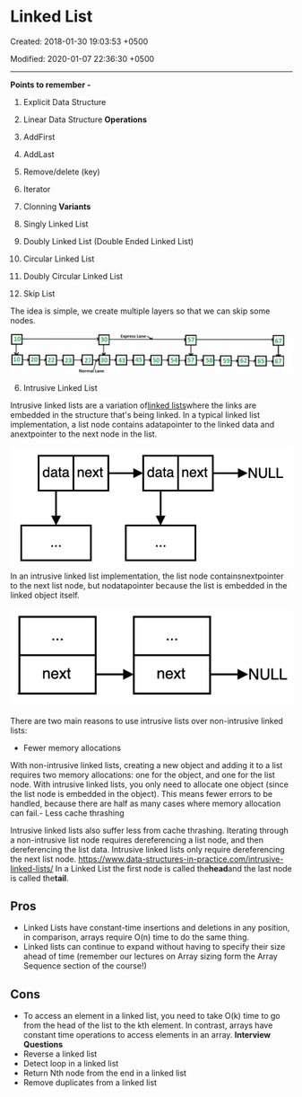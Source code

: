 # Linked List

Created: 2018-01-30 19:03:53 +0500

Modified: 2020-01-07 22:36:30 +0500

---

**Points to remember -**

1.  Explicit Data Structure

2.  Linear Data Structure
**Operations**

1.  AddFirst

2.  AddLast

3.  Remove/delete (key)

4.  Iterator

5.  Clonning
**Variants**

1.  Singly Linked List

2.  Doubly Linked List (Double Ended Linked List)

3.  Circular Linked List

4.  Doubly Circular Linked List

5.  Skip List

The idea is simple, we create multiple layers so that we can skip some nodes.

![10 20 Express Lane 22 23 27 30 30 Lane 43 45 50 57 58 59 62 65 67 ](media/Linked-List-image1.png)

6.  Intrusive Linked List

Intrusive linked lists are a variation of[linked lists](https://www.data-structures-in-practice.com/linked-lists/)where the links are embedded in the structure that's being linked.
In a typical linked list implementation, a list node contains adatapointer to the linked data and anextpointer to the next node in the list.

![data next data next NULL ](media/Linked-List-image2.png)
In an intrusive linked list implementation, the list node containsnextpointer to the next list node, but nodatapointer because the list is embedded in the linked object itself.

![next next NULL ](media/Linked-List-image3.png)

There are two main reasons to use intrusive lists over non-intrusive linked lists:
-   Fewer memory allocations

With non-intrusive linked lists, creating a new object and adding it to a list requires two memory allocations: one for the object, and one for the list node. With intrusive linked lists, you only need to allocate one object (since the list node is embedded in the object). This means fewer errors to be handled, because there are half as many cases where memory allocation can fail.-   Less cache thrashing

Intrusive linked lists also suffer less from cache thrashing. Iterating through a non-intrusive list node requires dereferencing a list node, and then dereferencing the list data. Intrusive linked lists only require dereferencing the next list node.
<https://www.data-structures-in-practice.com/intrusive-linked-lists/>
In a Linked List the first node is called the**head**and the last node is called the**tail**.

## 

## Pros
-   Linked Lists have constant-time insertions and deletions in any position, in comparison, arrays require O(n) time to do the same thing.
-   Linked lists can continue to expand without having to specify their size ahead of time (remember our lectures on Array sizing form the Array Sequence section of the course!)

## 

## Cons
-   To access an element in a linked list, you need to take O(k) time to go from the head of the list to the kth element. In contrast, arrays have constant time operations to access elements in an array.
**Interview Questions**
-   Reverse a linked list
-   Detect loop in a linked list
-   Return Nth node from the end in a linked list
-   Remove duplicates from a linked list
